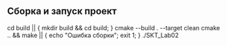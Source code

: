 ## Сборка и запуск проект
cd build || { mkdir build && cd build; }
cmake --build . --target clean
cmake .. && make || { echo "Ошибка сборки"; exit 1; }
./SKT_Lab02